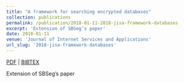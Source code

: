 ```yaml
---
title: "A framework for searching encrypted databases"
collection: publications
permalink: /publication/2018-01-11-2018-jisa-framework-databases
excerpt: 'Extension of SBSeg’s paper'
date: 2018-01-11
venue: 'Journal of Internet Services and Applications'
url_slug: '2018-jisa-framework-databases'
---
```


<a href='http://pdroalves.github.io/files/publications/2018-jisa-framework-databases.pdf'>PDF</a> | <a href='http://pdroalves.github.io/files/publications/2018-jisa-framework-databases.bib'>BIBTEX</a>

Extension of SBSeg’s paper
